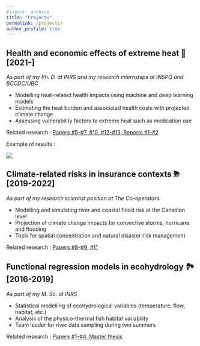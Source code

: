 ```yaml
---
#layout: archive
title: "Projects"
permalink: /projects/
author_profile: true
---
```


Health and economic effects of extreme heat 🌇 [2021-]
-------------------

*As part of my Ph. D. at INRS and my research internships at INSPQ and BCCDC/UBC.*

- Modelling heat-related health impacts using machine and deep learning models
- Estimating the heat burden and associated health costs with projected climate change
- Assessing vulnerability factors to extreme heat such as medication use

Related research : [Papers #5–#7, #10, #12-#13, Reports #1-#2](https://jeremieboudreault.github.io/research/)

Example of results : 

![](files/proj_3.png)


Climate-related risks in insurance contexts ⛈ [2019-2022] 
-------------------

*As part of my research scientist position at The Co-operators.*

- Modelling and simulating river and coastal flood risk at the Canadian level
- Projection of climate change impacts for convective storms, hurricane and flooding
- Tools for spatial concentration and natural disaster risk management

Related research : [Papers #8–#9, #11](https://jeremieboudreault.github.io/research/)


Functional regression models in ecohydrology 🏞 [2016-2019] 
------------------ 

*As part of my M. Sc. at INRS.*

- Statistical modelling of ecohydrological variables (temperature, flow, habitat, etc.)
- Analysis of the physico-thermal fish habitat variability
- Team leader for river data sampling during two summers

Related research : [Papers #1–#4, Master thesis](https://jeremieboudreault.github.io/research/)